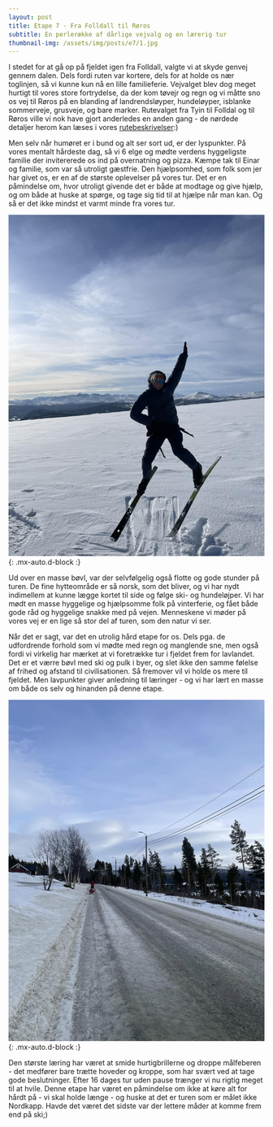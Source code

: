 ```yaml
---
layout: post
title: Etape 7 - Fra Folldall til Røros
subtitle: En perlerække af dårlige vejvalg og en lærerig tur
thumbnail-img: /assets/img/posts/e7/1.jpg
---
```

I stedet for at gå op på fjeldet igen fra Folldall, valgte vi at skyde genvej gennem dalen. Dels fordi ruten var kortere, dels for at holde os nær toglinjen, så vi kunne kun nå en lille familieferie. Vejvalget blev dog meget hurtigt til vores store fortrydelse, da der kom tøvejr og regn og vi måtte sno os vej til Røros på en blanding af landrendsløyper, hundeløyper, isblanke sommerveje, grusveje, og bare marker. Rutevalget fra Tyin til Folldal og til Røros ville vi nok have gjort anderledes en anden gang - de nørdede detaljer herom kan læses i vores [rutebeskrivelser](/rute):) 

Men selv når humøret er i bund og alt ser sort ud, er der lyspunkter. På vores mentalt hårdeste dag, så vi 6 elge og mødte verdens hyggeligste familie der invitererede os ind på overnatning og pizza. Kæmpe tak til Einar og familie, som var så utroligt gæstfrie. Den hjælpsomhed, som folk som jer har givet os, er en af de største oplevelser på vores tur. Det er en påmindelse om, hvor utroligt givende det er både at modtage og give hjælp, og om både at huske at spørge, og tage sig tid til at hjælpe når man kan. Og så er det ikke mindst et varmt minde fra vores tur. 

![Hop](/assets/img/posts/e7/1.jpg){: .mx-auto.d-block :}

Ud over en masse bøvl, var der selvfølgelig også flotte og gode stunder på turen. De fine hytteområde er så norsk, som det bliver, og vi har nydt indimellem at kunne lægge kortet til side og følge ski- og hundeløjper. Vi har mødt en masse hyggelige og hjælpsomme folk på vinterferie, og fået både gode råd og hyggelige snakke med på vejen. Menneskene vi møder på vores vej er en lige så stor del af turen, som den natur vi ser. 

Når det er sagt, var det en utrolig hård etape for os. Dels pga. de udfordrende forhold som vi mødte med regn og manglende sne, men også fordi vi virkelig har mærket at vi foretrække tur i fjeldet frem for lavlandet. Det er et værre bøvl med ski og pulk i byer, og slet ikke den samme følelse af frihed og afstand til civilisationen. Så fremover vil vi holde os mere til fjeldet. Men lavpunkter giver anledning til læringer - og vi har lært en masse om både os selv og hinanden på denne etape. 

![Bar mark](/assets/img/posts/e7/2.jpg){: .mx-auto.d-block :}

Den største læring har været at smide hurtigbrillerne og droppe målfeberen - det medfører bare trætte hoveder og kroppe, som har svært ved at tage gode beslutninger. Efter 16 dages tur uden pause trænger vi nu rigtig meget til at hvile. Denne etape har været en påmindelse om ikke at køre alt for hårdt på - vi skal holde længe - og huske at det er turen som er målet ikke Nordkapp. Havde det været det sidste var der lettere måder at komme frem end på ski;)

